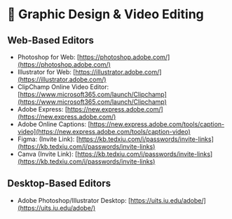 # 🎨 Graphic Design & Video Editing

## Web-Based Editors

* Photoshop for Web: [https://photoshop.adobe.com/](https://photoshop.adobe.com/)
* Illustrator for Web: [https://illustrator.adobe.com/](https://illustrator.adobe.com/)
* ClipChamp Online Video Editor: [https://www.microsoft365.com/launch/Clipchamp](https://www.microsoft365.com/launch/Clipchamp)
* Adobe Express: [https://new.express.adobe.com/](https://new.express.adobe.com/)
* Adobe Online Captions: [https://new.express.adobe.com/tools/caption-video](https://new.express.adobe.com/tools/caption-video)
* Figma: (Invite Link): [https://kb.tedxiu.com/i/passwords/invite-links](https://kb.tedxiu.com/i/passwords/invite-links)
* Canva (Invite Link): [https://kb.tedxiu.com/i/passwords/invite-links](https://kb.tedxiu.com/i/passwords/invite-links)

## Desktop-Based Editors

* Adobe Photoshop/Illustrator Desktop: [https://uits.iu.edu/adobe/](https://uits.iu.edu/adobe/)

